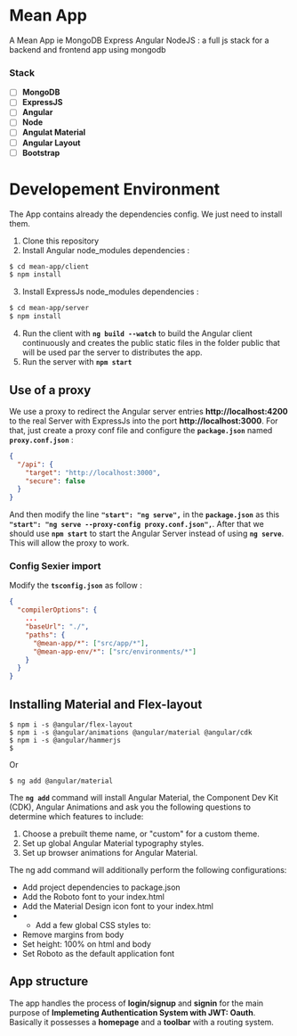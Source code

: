 # Mean App

A Mean App ie MongoDB Express Angular NodeJS : a full js stack for a backend and frontend app using mongodb

### Stack

- [ ] **MongoDB**
- [ ] **ExpressJS**
- [ ] **Angular**
- [ ] **Node**
- [ ] **Angulat Material**
- [ ] **Angular Layout**
- [ ] **Bootstrap**

# Developement Environment

The App contains already the dependencies config. We just need to install them.

1. Clone this repository
2. Install Angular node_modules dependencies :

```sh
$ cd mean-app/client
$ npm install
```

3. Install ExpressJs node_modules dependencies :

```sh
$ cd mean-app/server
$ npm install
```

4. Run the client with **`ng build --watch`** to build the Angular client continuously and creates the public static files in the folder public that will be used par the server to distributes the app.
5. Run the server with **`npm start`**

## Use of a proxy

We use a proxy to redirect the Angular server entries **http://localhost:4200** to the real Server with ExpressJs into the port **http://localhost:3000**. For that, just create a proxy conf file and configure the **`package.json`** named **`proxy.conf.json`** :

```json
{
  "/api": {
    "target": "http://localhost:3000",
    "secure": false
  }
}
```

And then modify the line **`"start": "ng serve",`** in the **`package.json`** as this **`"start": "ng serve --proxy-config proxy.conf.json",`**. After that we should use **`npm start`** to start the Angular Server instead of using **`ng serve`**. This will allow the proxy to work.

### Config Sexier import

Modify the **`tsconfig.json`** as follow :

```json
{
  "compilerOptions": {
    ...
    "baseUrl": "./",
    "paths": {
      "@mean-app/*": ["src/app/*"],
      "@mean-app-env/*": ["src/environments/*"]
    }
  }
}
```

## Installing Material and Flex-layout

```
$ npm i -s @angular/flex-layout
$ npm i -s @angular/animations @angular/material @angular/cdk
$ npm i -s @angular/hammerjs
$
```

Or

```
$ ng add @angular/material
```

The **`ng add`** command will install Angular Material, the Component Dev Kit (CDK), Angular Animations and ask you the following questions to determine which features to include:

1. Choose a prebuilt theme name, or "custom" for a custom theme.
2. Set up global Angular Material typography styles.
3. Set up browser animations for Angular Material.

The ng add command will additionally perform the following configurations:

- Add project dependencies to package.json
- Add the Roboto font to your index.html
- Add the Material Design icon font to your index.html
- - Add a few global CSS styles to:
- Remove margins from body
- Set height: 100% on html and body
- Set Roboto as the default application font

## App structure

The app handles the process of **login/signup** and **signin** for the main purpose of **Implemeting Authentication System with JWT: Oauth**. Basically it possesses a **homepage** and a **toolbar** with a routing system.
